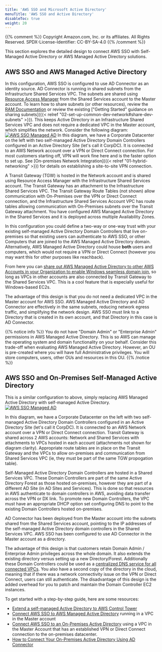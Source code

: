 ```yaml
---
title: 'AWS SSO and Microsoft Active Directory'
menuTitle: 'AWS SSO and Active Directory'
disableToc: true
weight: 20
---
```


{{% comment %}}
Copyright Amazon.com, Inc. or its affiliates. All Rights Reserved.
SPDX-License-Identifier: CC-BY-SA-4.0
{{% /comment %}}

This section explores the detailed design to connect AWS SSO with Self-Managed Active Directory or AWS Managed Active Directory solutions.


## AWS SSO and AWS Managed Active Directory
 
In this configuration, AWS SSO is configured to use AD Connector as an identity source. AD Connector is running in shared subnets from the Infrastructure Shared Services VPC. The subnets are shared using [Resource Access Manager](https://aws.amazon.com/ram/) from the Shared Services account to the Master account. To learn how to share subnets (or other resources), review the [RAM Documentation](https://docs.aws.amazon.com/ram/latest/userguide/getting-started-sharing.html) or review the existing ["Getting Started" guidance on sharing subnets]({{< relref "02-set-up-common-dev-network#share-dev-subnets" >}}). This keeps Active Directory in an Infrastructure Shared Services VPC and does not require a dedicated VPC in the Master account, which simplifies the network. Consider the following diagram:
[![AWS SSO Managed AD](/images/02-dev-fast-follow/02-federated-access-to-aws/awsssomad.png)](/images/02-dev-fast-follow/02-federated-access-to-aws/awsssomad.png)
In this diagram, we have a Corporate Datacenter on the left with two self-managed Active Directory Domain Controllers configured in an Active Directory Site (let's call it CorpDC). It is connected to an AWS Network account over a VPN or Direct Connect connection. For most customers starting off, VPN will work fine here and is the faster option to set up. See [On-premises Network Integration]({{< relref "01-hybrid-networking" >}}) for details on establishing a site-to-site VPN connection.

A Transit Gateway (TGW) is hosted in the Network account and is shared using Resource Access Manager with the Infrastructure Shared Services account. The Transit Gateway has an attachment to the Infrastructure Shared Services VPC. The Transit Gateway Route Tables (not shown) allow communication with On-Premises over the VPN or Direct Connect connection, and the Infrastructure Shared Services Account VPC has route tables allowing communication with On-Premises subnets over the Transit Gateway attachment. You have configured AWS Managed Active Directory in the Shared Services and it is deployed across multiple Availability Zones.

In this configuration you could define a two-way or one-way trust with your existing self-managed Active Directory Domain Controllers that live on-premises so that existing users can authenticate to AWS SSO, or other Computers that are joined to the AWS Managed Active Directory domain. Alternatively, AWS Managed Active Directory could house **both** users and computers, which would not require a VPN or Direct Connect (however you may want this for other purposes like reachback).

From here you can [share out AWS Managed Active Directory to other AWS Accounts in your Organization to enable Windows seamless domain join](https://docs.aws.amazon.com/directoryservice/latest/admin-guide/ms_ad_tutorial_directory_sharing.html), so long as VPCs in other accounts are also connected by Transit Gateway to the Shared Services VPC. This is a cool feature that is especially useful for Windows-based EC2s.

The advantage of this design is that you do not need a dedicated VPC in the Master account for AWS SSO. AWS Managed Active Directory and AD Connector are effectively in the same subnets, reducing network egress traffic, and simplifying the network design. AWS SSO must link to a Directory that is created in its own account, and that Directory in this case is AD Connector.

{{% notice info %}}
You do not have "Domain Admin" or "Enterprise Admin" permissions in AWS Managed Active Directory. This is so AWS can manage the operating system and domain functionality on your behalf. Consider this trade-off when evaluating AWS Managed Active Directory. However, an OU is pre-created where you will have full Administrative privileges. You will store computers, users, other OUs and resources in this OU.
{{% /notice %}}

## AWS SSO and On-Premises Self-Managed Active Directory

This is a similar configuration to above, simply replacing AWS Managed Active Directory with self-managed Active Directory.
[![AWS SSO Managed AD](/images/02-dev-fast-follow/02-federated-access-to-aws/AWSSSO_AD.png)](/images/02-dev-fast-follow/02-federated-access-to-aws/AWSSSO_AD.png)

In this diagram, we have a Corporate Datacenter on the left with two self-managed Active Directory Domain Controllers configured in an Active Directory Site (let's call it CorpDC). It is connected to an AWS Network account over a VPN or Direct Connect connection. Transit Gateway is shared across 2 AWS accounts: Network and Shared Services with attachments to VPCs hosted in each account (attachments not shown for diagram clarity). Appropriate route tables are in place on the Transit Gateway and the VPCs to allow on-premises and communication from Shared Services VPC (ie, they must be part of the same TGW propogation table).

Self-Managed Active Directory Domain Controllers are hosted in a Shared Services VPC. These Domain Controllers are part of the same Active Directory Forest as those hosted on-premises, however they are part of a different AD Site (in AD Sites and Services). This is done so that resources in AWS authenticate to domain controllers in AWS, avoiding data transfer across the VPN or DX link. To promote new Domain Controllers, the VPC must have an appropriate DHCP option set configuring DNS to point to the existing Domain Controllers hosted on-premises.

AD Connector has been deployed from the Master account into the subnets shared from the Shared Services account, pointing to the IP addresses of the self-managed Active Directory domain controllers in the Shared Services VPC. AWS SSO has been configured to use AD Connector in the Master account as a directory.

The advantage of this design is that customers retain Domain Admin / Enterprise Admin privileges across the whole domain. It also extends the existing directory versus setting up a new Directory/Forest. Additionally these Domain Controllers could be used as a [centralized DNS service for all connected VPCs](https://aws.amazon.com/blogs/security/simplify-dns-management-in-a-multiaccount-environment-with-route-53-resolver/). You also have a second copy of the directory in the cloud, meaning that if there was a network connectivity issue on the VPN or Direct Connect, users can still authenticate.
The disadvantage of this design is the added overhead for you to patch and maintain the Domain Controller EC2 instances.

To get started with a step-by-step guide, here are some resources:
* [Extend a self-managed Active Directory to AWS Control Tower](https://aws.amazon.com/blogs/mt/extend-a-self-managed-active-directory-to-aws-control-tower/)
* [Connect AWS SSO to AWS Managed Active Directory](https://docs.aws.amazon.com/singlesignon/latest/userguide/connectawsad.html) running in a VPC in the Master account
* [Connect AWS SSO to an On-Premises Active Directory](https://docs.aws.amazon.com/singlesignon/latest/userguide/connectonpremad.html) using a VPC in the Master Account that has an established VPN or Direct Connect connection to the on-premises datacenter.
* [How to Connect Your On-Premises Active Directory Using AD Connector](https://aws.amazon.com/blogs/security/how-to-connect-your-on-premises-active-directory-to-aws-using-ad-connector/)

